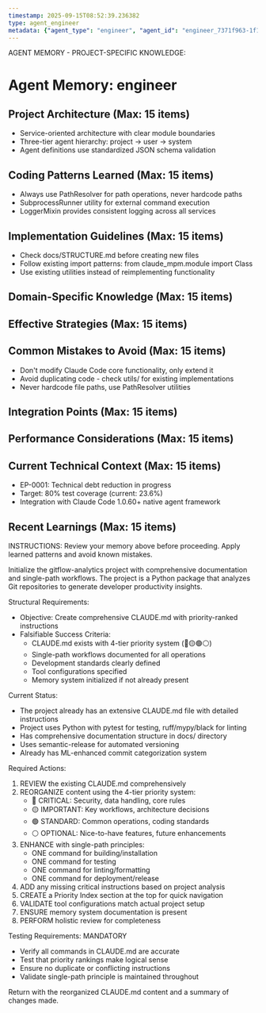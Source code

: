 ```yaml
---
timestamp: 2025-09-15T08:52:39.236382
type: agent_engineer
metadata: {"agent_type": "engineer", "agent_id": "engineer_7371f963-1f10-4f92-9390-4d8b56123276", "session_id": "7371f963-1f10-4f92-9390-4d8b56123276", "delegation_context": {"description": "Initialize project documentation", "timestamp": "2025-09-15T08:52:39.236145"}}
---
```



AGENT MEMORY - PROJECT-SPECIFIC KNOWLEDGE:
# Agent Memory: engineer
<!-- Last Updated: 2025-08-05 15:39:13 | Auto-updated by: engineer -->

<!-- MEMORY LIMITS: 8KB max | 10 sections max | 15 items per section -->

## Project Architecture (Max: 15 items)
- Service-oriented architecture with clear module boundaries
- Three-tier agent hierarchy: project → user → system
- Agent definitions use standardized JSON schema validation

## Coding Patterns Learned (Max: 15 items)
- Always use PathResolver for path operations, never hardcode paths
- SubprocessRunner utility for external command execution
- LoggerMixin provides consistent logging across all services

## Implementation Guidelines (Max: 15 items)
- Check docs/STRUCTURE.md before creating new files
- Follow existing import patterns: from claude_mpm.module import Class
- Use existing utilities instead of reimplementing functionality

## Domain-Specific Knowledge (Max: 15 items)
<!-- Agent-specific knowledge accumulates here -->

## Effective Strategies (Max: 15 items)
<!-- Successful approaches discovered through experience -->

## Common Mistakes to Avoid (Max: 15 items)
- Don't modify Claude Code core functionality, only extend it
- Avoid duplicating code - check utils/ for existing implementations
- Never hardcode file paths, use PathResolver utilities

## Integration Points (Max: 15 items)
<!-- Key interfaces and integration patterns -->

## Performance Considerations (Max: 15 items)
<!-- Performance insights and optimization patterns -->

## Current Technical Context (Max: 15 items)
- EP-0001: Technical debt reduction in progress
- Target: 80% test coverage (current: 23.6%)
- Integration with Claude Code 1.0.60+ native agent framework

## Recent Learnings (Max: 15 items)
<!-- Most recent discoveries and insights -->


INSTRUCTIONS: Review your memory above before proceeding. Apply learned patterns and avoid known mistakes.


Initialize the gitflow-analytics project with comprehensive documentation and single-path workflows. The project is a Python package that analyzes Git repositories to generate developer productivity insights.

Structural Requirements:
- Objective: Create comprehensive CLAUDE.md with priority-ranked instructions
- Falsifiable Success Criteria:
  - CLAUDE.md exists with 4-tier priority system (🔴🟡🟢⚪)
  - Single-path workflows documented for all operations
  - Development standards clearly defined
  - Tool configurations specified
  - Memory system initialized if not already present
  
Current Status:
- The project already has an extensive CLAUDE.md file with detailed instructions
- Project uses Python with pytest for testing, ruff/mypy/black for linting
- Has comprehensive documentation structure in docs/ directory
- Uses semantic-release for automated versioning
- Already has ML-enhanced commit categorization system

Required Actions:
1. REVIEW the existing CLAUDE.md comprehensively
2. REORGANIZE content using the 4-tier priority system:
   - 🔴 CRITICAL: Security, data handling, core rules
   - 🟡 IMPORTANT: Key workflows, architecture decisions  
   - 🟢 STANDARD: Common operations, coding standards
   - ⚪ OPTIONAL: Nice-to-have features, future enhancements
3. ENHANCE with single-path principles:
   - ONE command for building/installation
   - ONE command for testing  
   - ONE command for linting/formatting
   - ONE command for deployment/release
4. ADD any missing critical instructions based on project analysis
5. CREATE a Priority Index section at the top for quick navigation
6. VALIDATE tool configurations match actual project setup
7. ENSURE memory system documentation is present
8. PERFORM holistic review for completeness

Testing Requirements: MANDATORY
- Verify all commands in CLAUDE.md are accurate
- Test that priority rankings make logical sense
- Ensure no duplicate or conflicting instructions
- Validate single-path principle is maintained throughout

Return with the reorganized CLAUDE.md content and a summary of changes made.